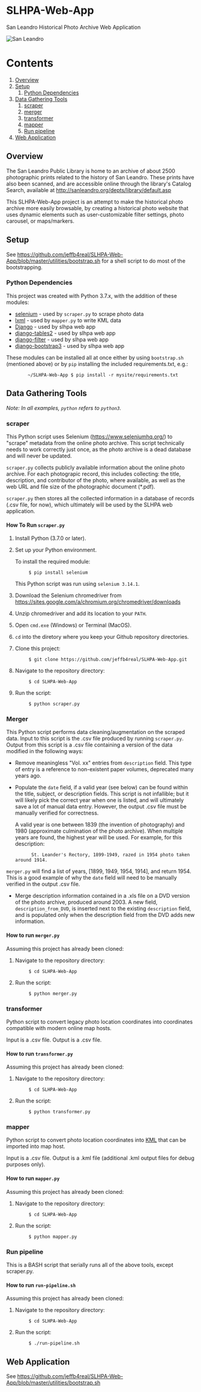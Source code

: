 # SLHPA-Web-App
San Leandro Historical Photo Archive Web Application

![San Leandro](https://images-na.ssl-images-amazon.com/images/I/51A-MaecjhL.jpg)

# Contents
1. [Overview](#overview)
2. [Setup](#Setup)
      1. [Python Dependencies](#python-dependencies)
3. [Data Gathering Tools](#data-gathering-tools)
      1. [scraper](#scraper)
      2. [merger](#merger)
      3. [transformer](#transformer)
      4. [mapper](#mapper)
      5. [Run pipeline](#run-pipeline)
4. [Web Application](#web-application)

## Overview

The San Leandro Public Library is home to an archive of about 2500 photographic prints related to the history of San Leandro. These prints have also been scanned, and are accessible online through the library's Catalog Search, available at http://sanleandro.org/depts/library/default.asp

This SLHPA-Web-App project is an attempt to make the historical photo archive more easily browsable, by creating a historical photo website that uses dynamic elements such as user-customizable filter settings, photo carousel, or maps/markers.

## Setup

See https://github.com/jeffb4real/SLHPA-Web-App/blob/master/utilities/bootstrap.sh for a shell script to do most of the bootstrapping.

### Python Dependencies

This project was created with Python 3.7.x, with the addition of these modules:

* [selenium](https://seleniumhq.github.io/selenium/docs/api/py/api.html) - used by `scraper.py` to scrape photo data
* [lxml](https://lxml.de/) - used by `mapper.py` to write KML data
* [Django](https://docs.djangoproject.com/en/2.1/) - used by slhpa web app
* [django-tables2](https://django-tables2.readthedocs.io/en/latest/pages/tutorial.html) - used by slhpa web app
* [django-filter](https://django-filter.readthedocs.io/en/master/) - used by slhpa web app
* [django-bootstrap3](https://django-bootstrap3.readthedocs.io/en/latest/) - used by slhpa web app

These modules can be installed all at once either by using `bootstrap.sh` (mentioned above) or by `pip` installing the included requirements.txt, e.g.:

            ~/SLHPA-Web-App $ pip install -r mysite/requirements.txt

## Data Gathering Tools

_Note: In all examples, `python` refers to `python3`._

### scraper

This Python script uses Selenium (https://www.seleniumhq.org/) to "scrape" metadata from the online photo archive. This script technically needs to work correctly just once, as the photo archive is a dead database and will never be updated.

`scraper.py` collects publicly available information about the online photo archive. For each photograpic record, this includes collecting: the title, description, and contributor of the photo, where available, as well as the web URL and file size of the photographic document (*.pdf).

`scraper.py` then stores all the collected information in a database of records (.csv file, for now), which ultimately will be used by the SLHPA web application.

#### How To Run `scraper.py`

1. Install Python (3.7.0 or later).

2. Set up your Python environment.

   To install the required module:
   
            $ pip install selenium
    
   This Python script was run using `selenium 3.14.1`.
   
3. Download the Selenium chromedriver from https://sites.google.com/a/chromium.org/chromedriver/downloads

4. Unzip chromedriver and add its location to your `PATH`.

5. Open `cmd.exe` (Windows) or Terminal (MacOS).

6. `cd` into the diretory where you keep your Github repository directories.

7. Clone this project:

            $ git clone https://github.com/jeffb4real/SLHPA-Web-App.git
    
8. Navigate to the repository directory:

            $ cd SLHPA-Web-App

9. Run the script:

            $ python scraper.py

### Merger

This Python script performs data cleaning/augmentation on the scraped data. Input to this script is the .csv file produced by running `scraper.py`. Output from this script is a .csv file containing a version of the data modified in the following ways:

* Remove meaningless "Vol. xx" entries from `description` field. This type of entry is a reference to non-existent paper volumes, deprecated many years ago.

* Populate the `date` field, if a valid year (see below) can be found within the title, subject, or description fields. This script is not infallible; but it will likely pick the correct year when one is listed, and will ultimately save a lot of manual data entry. However, the output .csv file must be manually verified for correctness.

   A valid year is one between 1839 (the invention of photography) and 1980 (approximate culmination of the photo archive). When multiple years are found, the highest year will be used. For example, for this description:

            St. Leander's Rectory, 1899-1949, razed in 1954 photo taken around 1914.
   
`merger.py` will find a list of years, [1899, 1949, 1954, 1914], and return 1954. This is a good example of why the `date` field will need to be manually verified in the output .csv file.

* Merge description information contained in a .xls file on a DVD version of the photo archive, produced around 2003. A new field, `description_from_DVD`, is inserted next to the existing `description` field, and is populated only when the description field from the DVD adds new information.

#### How to run `merger.py`

Assuming this project has already been cloned:

1. Navigate to the repository directory:

            $ cd SLHPA-Web-App

2. Run the script:

            $ python merger.py

### transformer

Python script to convert legacy photo location coordinates into coordinates compatible with modern online map hosts.

Input is a .csv file. Output is a .csv file.

#### How to run `transformer.py`

Assuming this project has already been cloned:

1. Navigate to the repository directory:

            $ cd SLHPA-Web-App

2. Run the script:

            $ python transformer.py

### mapper

Python script to convert photo location coordinates into [KML](#https://en.wikipedia.org/wiki/Keyhole_Markup_Language) that can be imported into map host.

Input is a .csv file. Output is a .kml file (additional .kml output files for debug purposes only).

#### How to run `mapper.py`

Assuming this project has already been cloned:

1. Navigate to the repository directory:

            $ cd SLHPA-Web-App

2. Run the script:

            $ python mapper.py

### Run pipeline

This is a BASH script that serially runs all of the above tools, except scraper.py.

#### How to run `run-pipeline.sh`

Assuming this project has already been cloned:

1. Navigate to the repository directory:

            $ cd SLHPA-Web-App

2. Run the script:

            $ ./run-pipeline.sh

## Web Application

See https://github.com/jeffb4real/SLHPA-Web-App/blob/master/utilities/bootstrap.sh

